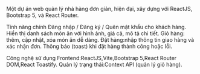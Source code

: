 Một dự án web quản lý nhà hàng đơn giản, hiện đại, xây dựng với ReactJS, Bootstrap 5, và React Router.

 Tính năng chính
Đăng nhập / Đăng ký / Quên mật khẩu cho khách hàng.
Hiển thị danh sách món ăn với hình ảnh, giá cả, mô tả chi tiết.
Giỏ hàng: thêm, cập nhật, xóa món ăn dễ dàng.
Đặt hàng:nhập thông tin giao hàng và xác nhận đơn.
Thông báo (toast) khi đặt hàng thành công hoặc lỗi.


Công nghệ sử dụng
Frontend:ReactJS,Vite,Bootstrap 5,React Router DOM,React Toastify.
Quản lý trạng thái:Context API (quản lý giỏ hàng).
